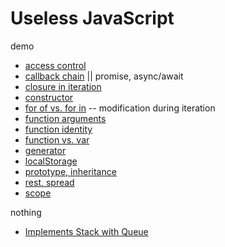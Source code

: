# Useless JavaScript

demo

- [access control](access_control.js)
- [callback chain](callback-chain.html) || promise, async/await
- [closure in iteration](closure_in_iteration.js)
- [constructor](constructor.js)
- [for of vs. for in](for-of_for-in.js) -- modification during iteration
- [function arguments](arguments.js)
- [function identity](function_identity.js)
- [function vs. var](function_var.js)
- [generator](generator.js)
- [localStorage](localStorage.js)
- [prototype, inheritance](inheritance.js)
- [rest, spread](rest_spread.js)
- [scope](scope.js)

nothing

- [Implements Stack with Queue](stack-with-queue.js)
